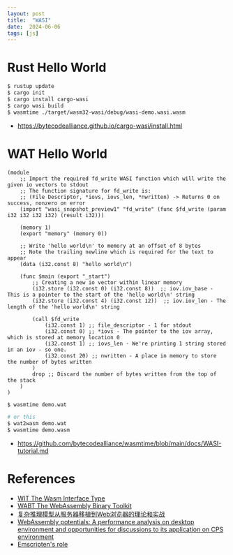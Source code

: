```yaml
---
layout: post
title:  "WASI"
date:  2024-06-06
tags: [js]
---
```



# Rust Hello World

```sh
$ rustup update
$ cargo init
$ cargo install cargo-wasi
$ cargo wasi build
$ wasmtime ./target/wasm32-wasi/debug/wasi-demo.wasi.wasm
```

* https://bytecodealliance.github.io/cargo-wasi/install.html

# WAT Hello World

```wat
(module
    ;; Import the required fd_write WASI function which will write the given io vectors to stdout
    ;; The function signature for fd_write is:
    ;; (File Descriptor, *iovs, iovs_len, *nwritten) -> Returns 0 on success, nonzero on error
    (import "wasi_snapshot_preview1" "fd_write" (func $fd_write (param i32 i32 i32 i32) (result i32)))

    (memory 1)
    (export "memory" (memory 0))

    ;; Write 'hello world\n' to memory at an offset of 8 bytes
    ;; Note the trailing newline which is required for the text to appear
    (data (i32.const 8) "hello world\n")

    (func $main (export "_start")
        ;; Creating a new io vector within linear memory
        (i32.store (i32.const 0) (i32.const 8))  ;; iov.iov_base - This is a pointer to the start of the 'hello world\n' string
        (i32.store (i32.const 4) (i32.const 12))  ;; iov.iov_len - The length of the 'hello world\n' string

        (call $fd_write
            (i32.const 1) ;; file_descriptor - 1 for stdout
            (i32.const 0) ;; *iovs - The pointer to the iov array, which is stored at memory location 0
            (i32.const 1) ;; iovs_len - We're printing 1 string stored in an iov - so one.
            (i32.const 20) ;; nwritten - A place in memory to store the number of bytes written
        )
        drop ;; Discard the number of bytes written from the top of the stack
    )
)
```

```sh
$ wasmtime demo.wat

# or this
$ wat2wasm demo.wat
$ wasmtime demo.wasm
```


* https://github.com/bytecodealliance/wasmtime/blob/main/docs/WASI-tutorial.md


# References

* [WIT The Wasm Interface Type](https://github.com/WebAssembly/component-model/blob/main/design/mvp/WIT.md)
* [WABT The WebAssembly Binary Toolkit](https://github.com/WebAssembly/wabt)
* [复杂推理模型从服务器移植到Web浏览器的理论和实战](https://developer.aliyun.com/article/792633)
* [WebAssembly potentials: A performance analysis on desktop environment and opportunities for discussions to its application on CPS environment]( https://sol.sbc.org.br/index.php/sbesc_estendido/article/download/13104/12957/)
* [Emscripten's role](https://www.oreilly.com/library/view/learn-webassembly/9781788997379/03c3f8ad-6d76-477d-883e-152813a18491.xhtml)
